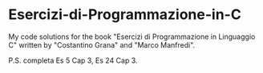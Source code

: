 # Esercizi-di-Programmazione-in-C
My code solutions for the book "Esercizi di Programmazione in Linguaggio C" written by "Costantino Grana" and "Marco Manfredi".

P.S. completa Es 5 Cap 3, Es 24 Cap 3.
